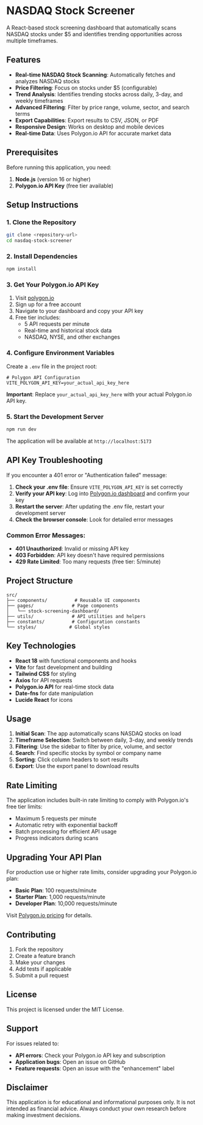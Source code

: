 # NASDAQ Stock Screener

A React-based stock screening dashboard that automatically scans NASDAQ stocks under $5 and identifies trending opportunities across multiple timeframes.

## Features

- **Real-time NASDAQ Stock Scanning**: Automatically fetches and analyzes NASDAQ stocks
- **Price Filtering**: Focus on stocks under $5 (configurable)
- **Trend Analysis**: Identifies trending stocks across daily, 3-day, and weekly timeframes
- **Advanced Filtering**: Filter by price range, volume, sector, and search terms
- **Export Capabilities**: Export results to CSV, JSON, or PDF
- **Responsive Design**: Works on desktop and mobile devices
- **Real-time Data**: Uses Polygon.io API for accurate market data

## Prerequisites

Before running this application, you need:

1. **Node.js** (version 16 or higher)
2. **Polygon.io API Key** (free tier available)

## Setup Instructions

### 1. Clone the Repository

```bash
git clone <repository-url>
cd nasdaq-stock-screener
```

### 2. Install Dependencies

```bash
npm install
```

### 3. Get Your Polygon.io API Key

1. Visit [polygon.io](https://polygon.io/dashboard/api-keys)
2. Sign up for a free account
3. Navigate to your dashboard and copy your API key
4. Free tier includes:
   - 5 API requests per minute
   - Real-time and historical stock data
   - NASDAQ, NYSE, and other exchanges

### 4. Configure Environment Variables

Create a `.env` file in the project root:

```env
# Polygon API Configuration
VITE_POLYGON_API_KEY=your_actual_api_key_here
```

**Important**: Replace `your_actual_api_key_here` with your actual Polygon.io API key.

### 5. Start the Development Server

```bash
npm run dev
```

The application will be available at `http://localhost:5173`

## API Key Troubleshooting

If you encounter a 401 error or "Authentication failed" message:

1. **Check your .env file**: Ensure `VITE_POLYGON_API_KEY` is set correctly
2. **Verify your API key**: Log into [Polygon.io dashboard](https://polygon.io/dashboard/api-keys) and confirm your key
3. **Restart the server**: After updating the .env file, restart your development server
4. **Check the browser console**: Look for detailed error messages

### Common Error Messages:

- **401 Unauthorized**: Invalid or missing API key
- **403 Forbidden**: API key doesn't have required permissions
- **429 Rate Limited**: Too many requests (free tier: 5/minute)

## Project Structure

```
src/
├── components/          # Reusable UI components
├── pages/              # Page components
│   └── stock-screening-dashboard/
├── utils/              # API utilities and helpers
├── constants/          # Configuration constants
└── styles/            # Global styles
```

## Key Technologies

- **React 18** with functional components and hooks
- **Vite** for fast development and building
- **Tailwind CSS** for styling
- **Axios** for API requests
- **Polygon.io API** for real-time stock data
- **Date-fns** for date manipulation
- **Lucide React** for icons

## Usage

1. **Initial Scan**: The app automatically scans NASDAQ stocks on load
2. **Timeframe Selection**: Switch between daily, 3-day, and weekly trends
3. **Filtering**: Use the sidebar to filter by price, volume, and sector
4. **Search**: Find specific stocks by symbol or company name
5. **Sorting**: Click column headers to sort results
6. **Export**: Use the export panel to download results

## Rate Limiting

The application includes built-in rate limiting to comply with Polygon.io's free tier limits:

- Maximum 5 requests per minute
- Automatic retry with exponential backoff
- Batch processing for efficient API usage
- Progress indicators during scans

## Upgrading Your API Plan

For production use or higher rate limits, consider upgrading your Polygon.io plan:

- **Basic Plan**: 100 requests/minute
- **Starter Plan**: 1,000 requests/minute
- **Developer Plan**: 10,000 requests/minute

Visit [Polygon.io pricing](https://polygon.io/pricing) for details.

## Contributing

1. Fork the repository
2. Create a feature branch
3. Make your changes
4. Add tests if applicable
5. Submit a pull request

## License

This project is licensed under the MIT License.

## Support

For issues related to:
- **API errors**: Check your Polygon.io API key and subscription
- **Application bugs**: Open an issue on GitHub
- **Feature requests**: Open an issue with the "enhancement" label

## Disclaimer

This application is for educational and informational purposes only. It is not intended as financial advice. Always conduct your own research before making investment decisions.